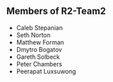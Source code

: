 ## Members of R2-Team2

- Caleb Stepanian
- Seth Norton
- Matthew Forman
- Dmytro Bogatov
- Gareth Solbeck
- Peter Chambers
- Peerapat Luxsuwong
